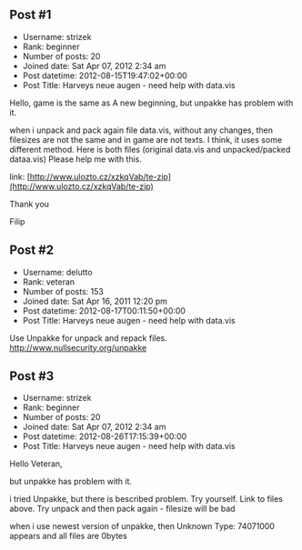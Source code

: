 ## Post #1
- Username: strizek
- Rank: beginner
- Number of posts: 20
- Joined date: Sat Apr 07, 2012 2:34 am
- Post datetime: 2012-08-15T19:47:02+00:00
- Post Title: Harveys neue augen - need help with data.vis

Hello, game is the same as A new beginning, but unpakke has problem with it.

when i unpack and pack again file data.vis, without any changes, then filesizes are not the same and in game are not texts. I think, it uses some different method. Here is both files (original data.vis and unpacked/packed dataa.vis) Please help me with this.

link: [http://www.ulozto.cz/xzkqVab/te-zip](http://www.ulozto.cz/xzkqVab/te-zip)

Thank you

Filip
## Post #2
- Username: delutto
- Rank: veteran
- Number of posts: 153
- Joined date: Sat Apr 16, 2011 12:20 pm
- Post datetime: 2012-08-17T00:11:50+00:00
- Post Title: Harveys neue augen - need help with data.vis

Use Unpakke for unpack and repack files.
http://www.nullsecurity.org/unpakke
## Post #3
- Username: strizek
- Rank: beginner
- Number of posts: 20
- Joined date: Sat Apr 07, 2012 2:34 am
- Post datetime: 2012-08-26T17:15:39+00:00
- Post Title: Harveys neue augen - need help with data.vis

Hello Veteran,

but unpakke has problem with it.

i tried Unpakke, but there is bescribed problem. Try yourself. Link to files above. Try unpack and then pack again - filesize will be bad

when i use newest version of unpakke, then Unknown Type: 74071000 appears and all files are 0bytes
